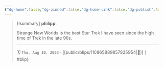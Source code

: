 ```yaml
---
{"dg-home":false,"dg-pinned":false,"dg-home-link":false,"dg-publish":true,"type":"blip","disabled rules":["yaml-title","yaml-title-alias","file-name-heading"],"title":"philipp on mastodon @ 2023-08-10","created-date":"2023-08-10T14:53:47","id":110865889857925950,"updated-date":"2025-05-02T08:50:43","dg-path":"blips/110865889857925954.md","permalink":"/blips/110865889857925954/","dgPassFrontmatter":true}
---
```


> [!summary] **philipp**:
>
> Strange New Worlds is the best Star Trek I have seen since the high time of Trek in the late 90s.
> - - -
>
> 🗓️ `Thu, Aug 10, 2023` · [[public/blips/110865889857925954\|🔗]]
{ #blip}

